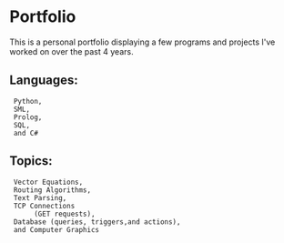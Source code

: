 # Portfolio
This is a personal portfolio displaying a few programs and projects I've worked on over the past 4 years.
## Languages:
     Python,
     SML,
     Prolog, 
     SQL,
     and C#

## Topics:
     Vector Equations, 
     Routing Algorithms, 
     Text Parsing,
     TCP Connections
          (GET requests), 
     Database (queries, triggers,and actions),
     and Computer Graphics
     
     
